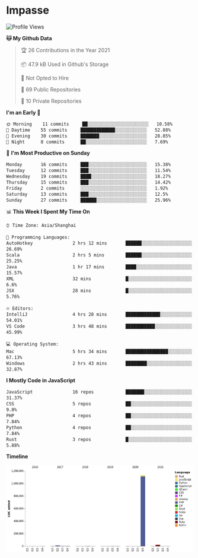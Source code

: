 # Impasse

<!--START_SECTION:waka-->
![Profile Views](http://img.shields.io/badge/Profile%20Views-0-blue)

**🐱 My Github Data** 

> 🏆 26 Contributions in the Year 2021
 > 
> 📦 47.9 kB Used in Github's Storage 
 > 
> 🚫 Not Opted to Hire
 > 
> 📜 69 Public Repositories 
 > 
> 🔑 10 Private Repositories  
 > 
**I'm an Early 🐤** 

```text
🌞 Morning    11 commits     ██░░░░░░░░░░░░░░░░░░░░░░░   10.58% 
🌆 Daytime    55 commits     █████████████░░░░░░░░░░░░   52.88% 
🌃 Evening    30 commits     ███████░░░░░░░░░░░░░░░░░░   28.85% 
🌙 Night      8 commits      ██░░░░░░░░░░░░░░░░░░░░░░░   7.69%

```
📅 **I'm Most Productive on Sunday** 

```text
Monday       16 commits     ███░░░░░░░░░░░░░░░░░░░░░░   15.38% 
Tuesday      12 commits     ███░░░░░░░░░░░░░░░░░░░░░░   11.54% 
Wednesday    19 commits     ████░░░░░░░░░░░░░░░░░░░░░   18.27% 
Thursday     15 commits     ███░░░░░░░░░░░░░░░░░░░░░░   14.42% 
Friday       2 commits      ░░░░░░░░░░░░░░░░░░░░░░░░░   1.92% 
Saturday     13 commits     ███░░░░░░░░░░░░░░░░░░░░░░   12.5% 
Sunday       27 commits     ██████░░░░░░░░░░░░░░░░░░░   25.96%

```


📊 **This Week I Spent My Time On** 

```text
⌚︎ Time Zone: Asia/Shanghai

💬 Programming Languages: 
AutoHotkey               2 hrs 12 mins       ██████░░░░░░░░░░░░░░░░░░░   26.69% 
Scala                    2 hrs 5 mins        ██████░░░░░░░░░░░░░░░░░░░   25.25% 
Java                     1 hr 17 mins        ████░░░░░░░░░░░░░░░░░░░░░   15.57% 
XML                      32 mins             █░░░░░░░░░░░░░░░░░░░░░░░░   6.6% 
JSX                      28 mins             █░░░░░░░░░░░░░░░░░░░░░░░░   5.76%

🔥 Editors: 
IntelliJ                 4 hrs 28 mins       █████████████░░░░░░░░░░░░   54.01% 
VS Code                  3 hrs 48 mins       ███████████░░░░░░░░░░░░░░   45.99%

💻 Operating System: 
Mac                      5 hrs 34 mins       ████████████████░░░░░░░░░   67.13% 
Windows                  2 hrs 43 mins       ████████░░░░░░░░░░░░░░░░░   32.87%

```

**I Mostly Code in JavaScript** 

```text
JavaScript               16 repos            ███████░░░░░░░░░░░░░░░░░░   31.37% 
CSS                      5 repos             ██░░░░░░░░░░░░░░░░░░░░░░░   9.8% 
PHP                      4 repos             ██░░░░░░░░░░░░░░░░░░░░░░░   7.84% 
Python                   4 repos             ██░░░░░░░░░░░░░░░░░░░░░░░   7.84% 
Rust                     3 repos             █░░░░░░░░░░░░░░░░░░░░░░░░   5.88%

```


**Timeline**

![Chart not found](https://raw.githubusercontent.com/impasse/impasse/master/charts/bar_graph.png) 


<!--END_SECTION:waka-->
